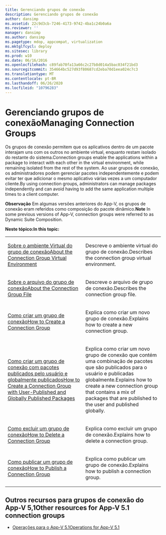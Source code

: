 ```yaml
---
title: Gerenciando grupos de conexão
description: Gerenciando grupos de conexão
author: dansimp
ms.assetid: 22c9d3cb-7246-4173-9742-4ba1c24b0a6a
ms.reviewer: ''
manager: dansimp
ms.author: dansimp
ms.pagetype: mdop, appcompat, virtualization
ms.mktglfcycl: deploy
ms.sitesec: library
ms.prod: w10
ms.date: 06/16/2016
ms.openlocfilehash: c89fab70fa13a66c2c27b8d014a5bac034f21bd3
ms.sourcegitcommit: 354664bc527d93f80687cd2eba70d1eea024c7c3
ms.translationtype: MT
ms.contentlocale: pt-BR
ms.lasthandoff: 06/26/2020
ms.locfileid: "10796283"
---
```

# <span data-ttu-id="73656-103">Gerenciando grupos de conexão</span><span class="sxs-lookup"><span data-stu-id="73656-103">Managing Connection Groups</span></span>


<span data-ttu-id="73656-104">Os grupos de conexão permitem que os aplicativos dentro de um pacote interajam uns com os outros no ambiente virtual, enquanto restam isolado do restante do sistema.</span><span class="sxs-lookup"><span data-stu-id="73656-104">Connection groups enable the applications within a package to interact with each other in the virtual environment, while remaining isolated from the rest of the system.</span></span> <span data-ttu-id="73656-105">Ao usar grupos de conexão, os administradores podem gerenciar pacotes independentemente e podem evitar ter que adicionar o mesmo aplicativo várias vezes a um computador cliente.</span><span class="sxs-lookup"><span data-stu-id="73656-105">By using connection groups, administrators can manage packages independently and can avoid having to add the same application multiple times to a client computer.</span></span>

<span data-ttu-id="73656-106">**Observação**  Em algumas versões anteriores do App-V, os grupos de conexão eram referidos como composição do pacote dinâmico.</span><span class="sxs-lookup"><span data-stu-id="73656-106">**Note** In some previous versions of App-V, connection groups were referred to as Dynamic Suite Composition.</span></span>

 

**<span data-ttu-id="73656-107">Neste tópico:</span><span class="sxs-lookup"><span data-stu-id="73656-107">In this topic:</span></span>**

<table>
<colgroup>
<col width="50%" />
<col width="50%" />
</colgroup>
<tbody>
<tr class="odd">
<td align="left"><p><a href="about-the-connection-group-virtual-environment51.md" data-raw-source="[About the Connection Group Virtual Environment](about-the-connection-group-virtual-environment51.md)"><span data-ttu-id="73656-108">Sobre o ambiente Virtual do grupo de conexão</span><span class="sxs-lookup"><span data-stu-id="73656-108">About the Connection Group Virtual Environment</span></span></a></p></td>
<td align="left"><p><span data-ttu-id="73656-109">Descreve o ambiente virtual do grupo de conexão.</span><span class="sxs-lookup"><span data-stu-id="73656-109">Describes the connection group virtual environment.</span></span></p></td>
</tr>
<tr class="even">
<td align="left"><p><a href="about-the-connection-group-file51.md" data-raw-source="[About the Connection Group File](about-the-connection-group-file51.md)"><span data-ttu-id="73656-110">Sobre o arquivo do grupo de conexão</span><span class="sxs-lookup"><span data-stu-id="73656-110">About the Connection Group File</span></span></a></p></td>
<td align="left"><p><span data-ttu-id="73656-111">Descreve o arquivo de grupo de conexão.</span><span class="sxs-lookup"><span data-stu-id="73656-111">Describes the connection group file.</span></span></p></td>
</tr>
<tr class="odd">
<td align="left"><p><a href="how-to-create-a-connection-group51.md" data-raw-source="[How to Create a Connection Group](how-to-create-a-connection-group51.md)"><span data-ttu-id="73656-112">Como criar um grupo de conexão</span><span class="sxs-lookup"><span data-stu-id="73656-112">How to Create a Connection Group</span></span></a></p></td>
<td align="left"><p><span data-ttu-id="73656-113">Explica como criar um novo grupo de conexão.</span><span class="sxs-lookup"><span data-stu-id="73656-113">Explains how to create a new connection group.</span></span></p></td>
</tr>
<tr class="even">
<td align="left"><p><a href="how-to-create-a-connection-group-with-user-published-and-globally-published-packages51.md" data-raw-source="[How to Create a Connection Group with User-Published and Globally Published Packages](how-to-create-a-connection-group-with-user-published-and-globally-published-packages51.md)"><span data-ttu-id="73656-114">Como criar um grupo de conexão com pacotes publicados pelo usuário e globalmente publicados</span><span class="sxs-lookup"><span data-stu-id="73656-114">How to Create a Connection Group with User-Published and Globally Published Packages</span></span></a></p></td>
<td align="left"><p><span data-ttu-id="73656-115">Explica como criar um novo grupo de conexão que contém uma combinação de pacotes que são publicados para o usuário e publicadas globalmente.</span><span class="sxs-lookup"><span data-stu-id="73656-115">Explains how to create a new connection group that contains a mix of packages that are published to the user and published globally.</span></span></p></td>
</tr>
<tr class="odd">
<td align="left"><p><a href="how-to-delete-a-connection-group51.md" data-raw-source="[How to Delete a Connection Group](how-to-delete-a-connection-group51.md)"><span data-ttu-id="73656-116">Como excluir um grupo de conexão</span><span class="sxs-lookup"><span data-stu-id="73656-116">How to Delete a Connection Group</span></span></a></p></td>
<td align="left"><p><span data-ttu-id="73656-117">Explica como excluir um grupo de conexão.</span><span class="sxs-lookup"><span data-stu-id="73656-117">Explains how to delete a connection group.</span></span></p></td>
</tr>
<tr class="even">
<td align="left"><p><a href="how-to-publish-a-connection-group51.md" data-raw-source="[How to Publish a Connection Group](how-to-publish-a-connection-group51.md)"><span data-ttu-id="73656-118">Como publicar um grupo de conexão</span><span class="sxs-lookup"><span data-stu-id="73656-118">How to Publish a Connection Group</span></span></a></p></td>
<td align="left"><p><span data-ttu-id="73656-119">Explica como publicar um grupo de conexão.</span><span class="sxs-lookup"><span data-stu-id="73656-119">Explains how to publish a connection group.</span></span></p></td>
</tr>
</tbody>
</table>

 






## <span data-ttu-id="73656-120">Outros recursos para grupos de conexão do App-V 5,1</span><span class="sxs-lookup"><span data-stu-id="73656-120">Other resources for App-V 5.1 connection groups</span></span>


-   [<span data-ttu-id="73656-121">Operações para o App-V 5.1</span><span class="sxs-lookup"><span data-stu-id="73656-121">Operations for App-V 5.1</span></span>](operations-for-app-v-51.md)

 

 





